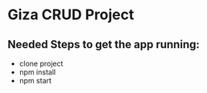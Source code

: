 # Giza CRUD Project

## Needed Steps to get the app running:

- clone project
- npm install 
- npm start


